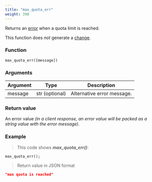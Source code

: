 ```yaml
---
title: "max_quota_err"
weight: 398
---
```


Returns an [error](../../data-types/error) when a quota limit is reached.

This function does *not* generate a [change](../../overview/changes).

### Function

`max_quota_err([message])`

### Arguments

Argument | Type | Description
-------- | ---- | -----------
message | str (optional) | Alternative error message.

### Return value

An error value *(in a client response, an error value will be packed as a string value with the error message)*.

### Example

> This code shows ***max_quota_err()***:

```thingsdb,json_response
max_quota_err();
```

> Return value in JSON format

```json
"max quota is reached"
```
